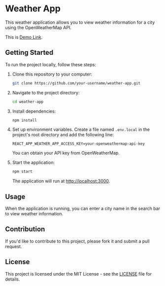 # Weather App

This weather application allows you to view weather information for a city using the OpenWeatherMap API.

This is [Demo Link](https://uufukttas-weather-app.netlify.app/).

## Getting Started

To run the project locally, follow these steps:

1. Clone this repository to your computer:

    ```bash
    git clone https://github.com/your-username/weather-app.git
    ```

2. Navigate to the project directory:

    ```bash
    cd weather-app
    ```

3. Install dependencies:

    ```bash
    npm install
    ```

4. Set up environment variables. Create a file named `.env.local` in the project's root directory and add the following line:

    ```
    REACT_APP_WEATHER_APP_ACCESS_KEY=your-openweathermap-api-key
    ```

    You can obtain your API key from OpenWeatherMap.

5. Start the application:

    ```bash
    npm start
    ```

    The application will run at [http://localhost:3000](http://localhost:3000).

## Usage

When the application is running, you can enter a city name in the search bar to view weather information.

## Contribution

If you'd like to contribute to this project, please fork it and submit a pull request.

## License

This project is licensed under the MIT License - see the [LICENSE](LICENSE) file for details.
